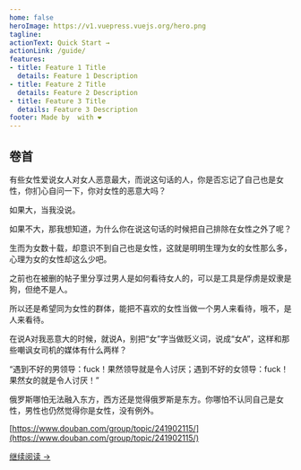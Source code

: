 ```yaml
---
home: false
heroImage: https://v1.vuepress.vuejs.org/hero.png
tagline: 
actionText: Quick Start →
actionLink: /guide/
features:
- title: Feature 1 Title
  details: Feature 1 Description
- title: Feature 2 Title
  details: Feature 2 Description
- title: Feature 3 Title
  details: Feature 3 Description
footer: Made by  with ❤️
---
```


## 卷首

有些女性爱说女人对女人恶意最大，而说这句话的人，你是否忘记了自己也是女性，你扪心自问一下，你对女性的恶意大吗？

如果大，当我没说。

如果不大，那我想知道，为什么你在说这句话的时候把自己排除在女性之外了呢？

生而为女数十载，却意识不到自己也是女性，这就是明明生理为女的女性那么多，心理为女的女性却这么少吧。

之前也在被删的帖子里分享过男人是如何看待女人的，可以是工具是俘虏是奴隶是狗，但绝不是人。

所以还是希望同为女性的群体，能把不喜欢的女性当做一个男人来看待，哦不，是人来看待。

在说A对我恶意大的时候，就说A，别把“女”字当做贬义词，说成“女A”，这样和那些嘲讽女司机的媒体有什么两样？

“遇到不好的男领导：fuck！果然领导就是令人讨厌；遇到不好的女领导：fuck！果然女的就是令人讨厌！”

俄罗斯哪怕无法融入东方，西方还是觉得俄罗斯是东方。你哪怕不认同自己是女性，男性也仍然觉得你是女性，没有例外。

[https://www.douban.com/group/topic/241902115/](https://www.douban.com/group/topic/241902115/)

[继续阅读 ->](/voice)
